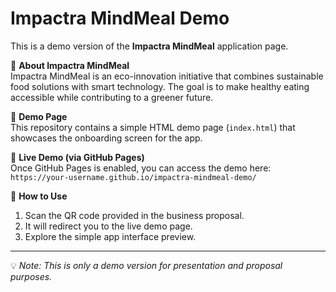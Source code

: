 # Impactra MindMeal Demo

This is a demo version of the **Impactra MindMeal** application page.

🌱 **About Impactra MindMeal**  
Impactra MindMeal is an eco-innovation initiative that combines sustainable food solutions with smart technology. 
The goal is to make healthy eating accessible while contributing to a greener future.

📱 **Demo Page**  
This repository contains a simple HTML demo page (`index.html`) that showcases the onboarding screen for the app.

🔗 **Live Demo (via GitHub Pages)**  
Once GitHub Pages is enabled, you can access the demo here:  
`https://your-username.github.io/impactra-mindmeal-demo/`

🚀 **How to Use**
1. Scan the QR code provided in the business proposal.  
2. It will redirect you to the live demo page.  
3. Explore the simple app interface preview.

---
💡 *Note: This is only a demo version for presentation and proposal purposes.*
